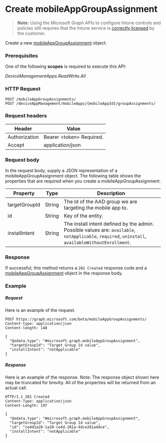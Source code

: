 ﻿# Create mobileAppGroupAssignment

> **Note:** Using the Microsoft Graph APIs to configure Intune controls and policies still requires that the Intune service is [correctly licensed](https://go.microsoft.com/fwlink/?linkid=839381) by the customer.

Create a new [mobileAppGroupAssignment](../resources/intune_apps_mobileappgroupassignment.md) object.
### Prerequisites
One of the following **scopes** is required to execute this API:

*DeviceManagementApps.ReadWrite.All*
### HTTP Request
<!-- {
  "blockType": "ignored"
}
-->
```http
POST /mobileAppGroupAssignments/
POST /deviceAppManagement/mobileApps/{mobileAppId}/groupAssignments/
```

### Request headers
|Header|Value|
|---|---|
|Authorization|Bearer &lt;token&gt; Required.|
|Accept|application/json|

### Request body
In the request body, supply a JSON representation of a mobileAppGroupAssignment object.
The following table shows the properties that are required when you create a mobileAppGroupAssignment.

|Property|Type|Description|
|---|---|---|
|targetGroupId|String|The Id of the AAD group we are targeting the mobile app to.|
|id|String|Key of the entity.|
|installIntent|String|The install intent defined by the admin. Possible values are: `available`, `notApplicable`, `required`, `uninstall`, `availableWithoutEnrollment`.|



### Response
If successful, this method returns a `201 Created` response code and a [mobileAppGroupAssignment](../resources/intune_apps_mobileappgroupassignment.md) object in the response body.

### Example
##### Request
Here is an example of the request.
```http
POST https://graph.microsoft.com/beta/mobileAppGroupAssignments/
Content-type: application/json
Content-length: 148

{
  "@odata.type": "#microsoft.graph.mobileAppGroupAssignment",
  "targetGroupId": "Target Group Id value",
  "installIntent": "notApplicable"
}
```

##### Response
Here is an example of the response. Note: The response object shown here may be truncated for brevity. All of the properties will be returned from an actual call.
```http
HTTP/1.1 201 Created
Content-Type: application/json
Content-Length: 197

{
  "@odata.type": "#microsoft.graph.mobileAppGroupAssignment",
  "targetGroupId": "Target Group Id value",
  "id": "ce4d1a28-1a28-ce4d-281a-4dce281a4dce",
  "installIntent": "notApplicable"
}
```




